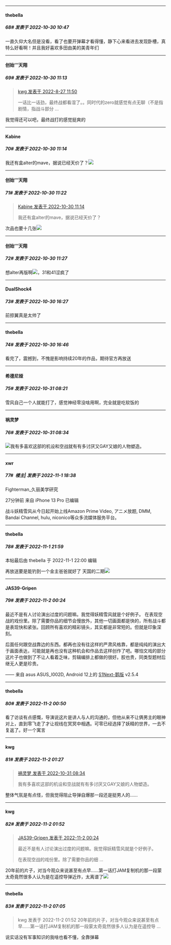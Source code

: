 

*****

####  thebella  
##### 68#       发表于 2022-10-30 10:47

一直久仰大名但是没看，看了也要开弹幕才看得懂，静下心来看进去发现卧槽，真特么好看啊！并且我好喜欢多田由美的美青年们



*****

####  创始’’’天翔  
##### 69#       发表于 2022-10-30 11:13

<blockquote><a href="httphttps://bbs.saraba1st.com/2b/forum.php?mod=redirect&amp;goto=findpost&amp;pid=57233333&amp;ptid=2089071" target="_blank">kwg 发表于 2022-8-27 11:50</a>

一话比一话劲，最终战都看湿了。。同时代的zero就感觉有点无聊（不是指剧情，指战斗部分 ...</blockquote>
我觉得还可以吧，最终战打的感觉挺爽的

*****

####  Kabine  
##### 70#       发表于 2022-10-30 11:14

我还有盒alter的mave，据说已经天价了？<img src="https://static.saraba1st.com/image/smiley/face2017/091.png" referrerpolicy="no-referrer">

*****

####  创始’’’天翔  
##### 71#       发表于 2022-10-30 11:22

<blockquote><a href="httphttps://bbs.saraba1st.com/2b/forum.php?mod=redirect&amp;goto=findpost&amp;pid=58180709&amp;ptid=2089071" target="_blank">Kabine 发表于 2022-10-30 11:14</a>

我还有盒alter的mave，据说已经天价了？</blockquote>
次品也要十几张<img src="https://static.saraba1st.com/image/smiley/face2017/068.png" referrerpolicy="no-referrer">



*****

####  创始’’’天翔  
##### 72#       发表于 2022-10-30 11:27

想alter再版啊<img src="https://static.saraba1st.com/image/smiley/face2017/125.png" referrerpolicy="no-referrer">，31和41涩疯了



*****

####  DualShock4  
##### 73#       发表于 2022-10-30 16:27

前掠翼真是太帅了



*****

####  thebella  
##### 74#       发表于 2022-10-30 16:46

看完了，震撼到，不愧是影响持续20年的作品，期待官方再放送



*****

####  希德尼娅  
##### 75#       发表于 2022-10-31 08:21

雪风自己一个人就能打了，感觉神经零没啥用啊，完全就是吃软饭的



*****

####  祸灵梦  
##### 76#       发表于 2022-10-31 08:34

<img src="https://static.saraba1st.com/image/smiley/face2017/068.png" referrerpolicy="no-referrer">我有多喜欢这部的机设和空战就有有多讨厌又GAY又娘的人物塑造。



*****

####  xwr  
##### 77#         楼主| 发表于 2022-11-1 18:38

Fighterman_久丽美学研究

27分钟前 来自 iPhone 13 Pro 已编辑

战斗妖精雪风从今日起开始上线Amazon Prime Video, アニメ放题, DMM, Bandai Channel, hulu, niconico等众多流媒体服务平台。 ​​​​



*****

####  thebella  
##### 78#       发表于 2022-11-1 21:59

 本帖最后由 thebella 于 2022-11-1 22:00 编辑 

再放送要是能钓到一个金主爸爸就好了 天国的二期<img src="https://static.saraba1st.com/image/smiley/face2017/138.png" referrerpolicy="no-referrer">



*****

####  JAS39-Gripen  
##### 79#       发表于 2022-11-2 00:24

最近不是有人讨论演出过度的问题嘛。我觉得妖精雪风就是个好例子。
在表现空战的戏份里。除了需要你品的细节会慢放外，其他一切画面都是快的，所有战斗都是表现快和紧张。回顾所有喜欢的精彩镜头，其实都是非常短的。但就是印象深刻。

后面任何跟空战靠边的东西。都再也没有往这样的严肃风格靠，都是纯纯的演出大于画面表达，可能就是再也没有这种机会和作品去这样创作了吧。哪怕文戏的部分这片子也做到了不让人看着乏味，剪辑编排上都做的很好。胶也贵，同类型题材后继无人更是珍贵。

—— 来自 asus ASUS_I002D, Android 12上的 [S1Next-鹅版](https://github.com/ykrank/S1-Next/releases) v2.5.4



*****

####  thebella  
##### 80#       发表于 2022-11-2 00:50

看了访谈有点感慨，导演说这片是讲人与人的沟通的，但他从来不让俩男主的眼神对上，直到零飞走了才让视线在冥冥中相遇。可零已经选择了妖精的世界，一去不复返了。好一个寓言



*****

####  kwg  
##### 81#       发表于 2022-11-2 01:27

<blockquote><a href="httphttps://bbs.saraba1st.com/2b/forum.php?mod=redirect&amp;goto=findpost&amp;pid=58199916&amp;ptid=2089071" target="_blank">祸灵梦 发表于 2022-10-31 08:34</a>

我有多喜欢这部的机设和空战就有有多讨厌又GAY又娘的人物塑造。</blockquote>
整体气氛是有点怪，但我觉得阻止导弹自爆那一段还是挺男人的……



*****

####  kwg  
##### 82#       发表于 2022-11-2 01:52

<blockquote><a href="httphttps://bbs.saraba1st.com/2b/forum.php?mod=redirect&amp;goto=findpost&amp;pid=58232827&amp;ptid=2089071" target="_blank">JAS39-Gripen 发表于 2022-11-2 00:24</a>

最近不是有人讨论演出过度的问题嘛。我觉得妖精雪风就是个好例子。

在表现空战的戏份里。除了需要你品的细 ...</blockquote>
20年前的片子，对当今观众来说甚至有点早……第一话打JAM复制机的那一段蒙太奇竟然很多人认为是在遥控导弹近炸，太离谱了<img src="https://static.saraba1st.com/image/smiley/face2017/037.png" referrerpolicy="no-referrer">



*****

####  thebella  
##### 83#       发表于 2022-11-2 07:05

<blockquote>kwg 发表于 2022-11-2 01:52
20年前的片子，对当今观众来说甚至有点早……第一话打JAM复制机的那一段蒙太奇竟然很多人认为是在遥控导 ...</blockquote>
说实话没有军事知识的我啥也看不懂，全靠弹幕

